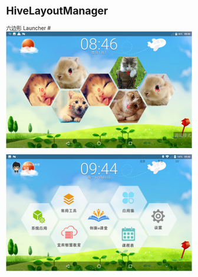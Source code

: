 # HiveLayoutManager
六边形 Launcher
#![image](https://github.com/shopping988/HiveLayoutManager/blob/master/readme/diagram1.png)

![image](https://github.com/shopping988/HiveLayoutManager/blob/master/readme/diagram2.png)

